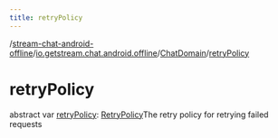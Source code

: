 ```yaml
---
title: retryPolicy
---
```

/[stream-chat-android-offline](../../index.md)/[io.getstream.chat.android.offline](../index.md)/[ChatDomain](index.md)/[retryPolicy](retryPolicy.md)  
  
  
  
# retryPolicy  
abstract var [retryPolicy](retryPolicy.md): [RetryPolicy](../../io.getstream.chat.android.offline.utils/RetryPolicy/index.md)The retry policy for retrying failed requests
